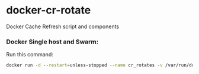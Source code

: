 # docker-cr-rotate

Docker Cache Refresh script and components

### Docker Single host and Swarm:

Run this command:

```bash
docker run -d --restart=unless-stopped --name cr_rotates -v /var/run/docker.sock:/var/run/docker.sock -v ./volumes/cr/ldif/:/cr/ldif/ gluufederation/cr-rotate:3.1.4_dev
```
